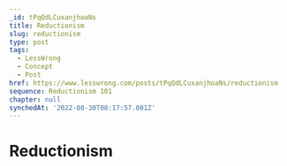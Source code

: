 ```yaml
---
_id: tPqQdLCuxanjhoaNs
title: Reductionism
slug: reductionism
type: post
tags:
  - LessWrong
  - Concept
  - Post
href: https://www.lesswrong.com/posts/tPqQdLCuxanjhoaNs/reductionism
sequence: Reductionism 101
chapter: null
synchedAt: '2022-08-30T08:17:57.001Z'
---
```


# Reductionism

